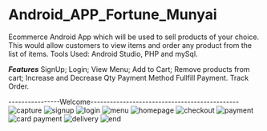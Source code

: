 # Android_APP_Fortune_Munyai
Ecommerce Android App which will be used to sell products of your choice. This would allow customers to view items and order any product from the list of items. Tools Used: Android Studio, PHP and  mySql.

**_Features_**
SignUp; 
Login; 
View Menu; 
Add to Cart;
Remove products from cart;
Increase and Decrease Qty 
Payment Method
Fullfill Payment.
Track Order.

----------------Welcome----------------------------------------------
![capture](https://user-images.githubusercontent.com/33116623/40170217-30fe4520-59c8-11e8-9c1f-456b882b4825.GIF)
![signup](https://user-images.githubusercontent.com/33116623/40170231-3b3a9a0c-59c8-11e8-9f0b-5656c39771de.GIF)
![login](https://user-images.githubusercontent.com/33116623/40170248-4399fed6-59c8-11e8-9f4c-e516f6dafac4.GIF)
![menu](https://user-images.githubusercontent.com/33116623/40170270-4c52e4a2-59c8-11e8-81c3-addf3a4ac0c9.GIF)
![homepage](https://user-images.githubusercontent.com/33116623/40170280-51ee8dc6-59c8-11e8-9b43-1cd4fab98e27.GIF)
![checkout](https://user-images.githubusercontent.com/33116623/40170309-6425515a-59c8-11e8-9892-7b60b7153a6e.GIF)
![payment](https://user-images.githubusercontent.com/33116623/40170344-739a02e8-59c8-11e8-8bbc-8cf674fab7bb.GIF)
![card payment](https://user-images.githubusercontent.com/33116623/40170354-7a581624-59c8-11e8-9cce-327990d41284.GIF)
![delivery](https://user-images.githubusercontent.com/33116623/40170398-a25c84f2-59c8-11e8-9920-27d3a7e49415.GIF)
![end](https://user-images.githubusercontent.com/33116623/40170415-adc93a1a-59c8-11e8-9a8b-1c10df03557f.GIF)

